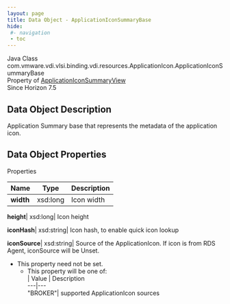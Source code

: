 ```yaml
---
layout: page
title: Data Object - ApplicationIconSummaryBase
hide:
 #- navigation
 - toc
---
```






Java Class
    com.vmware.vdi.vlsi.binding.vdi.resources.ApplicationIcon.ApplicationIconSummaryBase  
Property of
     [ApplicationIconSummaryView](vdi.resources.ApplicationIcon.ApplicationIconSummaryView.md#field_detail)  
Since 
    Horizon 7.5

## Data Object Description 

Application Summary base that represents the metadata of the application icon. 

## Data Object Properties

Properties

Name |  Type |  Description   
---|---|---  
**width**|  xsd:long|  Icon width   
  
**height**|  xsd:long|  Icon height   
  
**iconHash**|  xsd:string|  Icon hash, to enable quick icon lookup   
  
**iconSource**|  xsd:string|  Source of the ApplicationIcon. If icon is from RDS Agent, iconSource will be Unset.   


* This property need not be set.
  * This property will be one of:  
|  Value |  Description   
---|---  
"BROKER"| supported ApplicationIcon sources  

  
  
  
 
  
  


